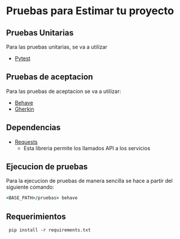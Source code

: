 # Pruebas para  Estimar tu proyecto

## Pruebas Unitarias

Para las pruebas unitarias, se va a utilizar

* [Pytest](https://docs.pytest.org/en/6.2.x/getting-started.html)

## Pruebas de aceptacion

Para las pruebas de aceptacion se va a utilizar:

* [Behave](https://behave.readthedocs.io/en/stable/tutorial.html)
* [Gherkin](https://openwebinars.net/blog/que-es-gherkin/)

## Dependencias

* [Requests](https://docs.python-requests.org/en/master/)
    - Esta libreria permite los llamados API a los servicios


## Ejecucion de pruebas

Para la ejecucion de pruebas de manera sencilla se hace a partir del siguiente comando:

``` cmd
<BASE_PATH>/pruebas> behave
```



## Requerimientos

```
 pip install -r requirements.txt
```

